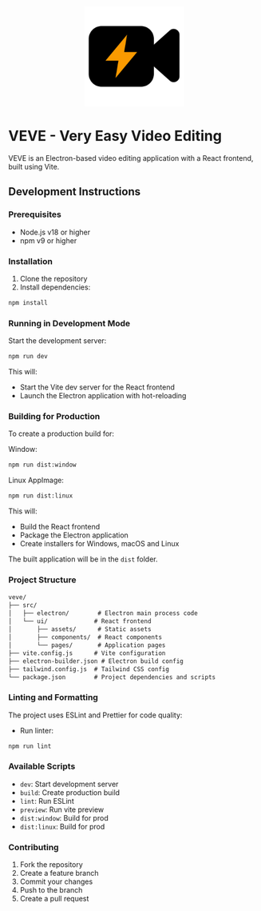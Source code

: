 <p align="center"><img width=200px src="VEVELOGO.png" alt="VEVE LOGO"/></p>

# VEVE - Very Easy Video Editing

VEVE is an Electron-based video editing application with a React frontend, built using Vite.

## Development Instructions

### Prerequisites

- Node.js v18 or higher
- npm v9 or higher

### Installation

1. Clone the repository
2. Install dependencies:

```bash
npm install
```

### Running in Development Mode

Start the development server:

```bash
npm run dev
```

This will:

- Start the Vite dev server for the React frontend
- Launch the Electron application with hot-reloading

### Building for Production

To create a production build for:

Window:

```bash
npm run dist:window
```

Linux AppImage:

```bash
npm run dist:linux
```

This will:

- Build the React frontend
- Package the Electron application
- Create installers for Windows, macOS and Linux

The built application will be in the `dist` folder.

### Project Structure

```
veve/
├── src/
│   ├── electron/        # Electron main process code
│   └── ui/             # React frontend
│       ├── assets/      # Static assets
│       ├── components/  # React components
│       └── pages/       # Application pages
├── vite.config.js      # Vite configuration
├── electron-builder.json # Electron build config
├── tailwind.config.js  # Tailwind CSS config
└── package.json        # Project dependencies and scripts
```

### Linting and Formatting

The project uses ESLint and Prettier for code quality:

- Run linter:

```bash
npm run lint
```

### Available Scripts

- `dev`: Start development server
- `build`: Create production build
- `lint`: Run ESLint
- `preview`: Run vite preview
- `dist:window`: Build for prod
- `dist:linux`: Build for prod

### Contributing

1. Fork the repository
2. Create a feature branch
3. Commit your changes
4. Push to the branch
5. Create a pull request
